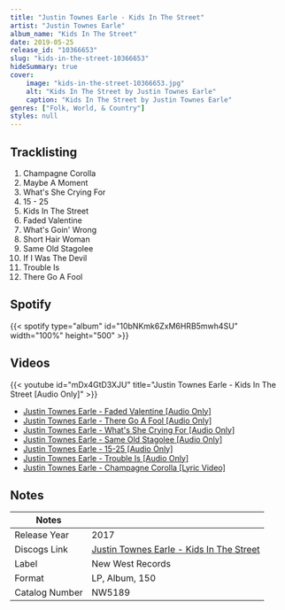 ```yaml
---
title: "Justin Townes Earle - Kids In The Street"
artist: "Justin Townes Earle"
album_name: "Kids In The Street"
date: 2019-05-25
release_id: "10366653"
slug: "kids-in-the-street-10366653"
hideSummary: true
cover:
    image: "kids-in-the-street-10366653.jpg"
    alt: "Kids In The Street by Justin Townes Earle"
    caption: "Kids In The Street by Justin Townes Earle"
genres: ["Folk, World, & Country"]
styles: null
---
```

## Tracklisting
1. Champagne Corolla
2. Maybe A Moment
3. What's She Crying For
4. 15 - 25
5. Kids In The Street
6. Faded Valentine
7. What's Goin' Wrong
8. Short Hair Woman
9. Same Old Stagolee
10. If I Was The Devil
11. Trouble Is
12. There Go A Fool
## Spotify
{{< spotify type="album" id="10bNKmk6ZxM6HRB5mwh4SU" width="100%" height="500" >}}

## Videos
{{< youtube id="mDx4GtD3XJU" title="Justin Townes Earle - Kids In The Street [Audio Only]" >}}
- [Justin Townes Earle - Faded Valentine [Audio Only]](https://www.youtube.com/watch?v=30JGMrbPDW4)
- [Justin Townes Earle - There Go A Fool [Audio Only]](https://www.youtube.com/watch?v=jqCJzivj5HA)
- [Justin Townes Earle - What's She Crying For [Audio Only]](https://www.youtube.com/watch?v=m6HlYKW5zRU)
- [Justin Townes Earle - Same Old Stagolee [Audio Only]](https://www.youtube.com/watch?v=fPUid3nZuSQ)
- [Justin Townes Earle - 15-25 [Audio Only]](https://www.youtube.com/watch?v=2P5lqkS0tOw)
- [Justin Townes Earle - Trouble Is [Audio Only]](https://www.youtube.com/watch?v=SmJ2E3IP_JA)
- [Justin Townes Earle - Champagne Corolla [Lyric Video]](https://www.youtube.com/watch?v=_V5vLfmNPMw)

## Notes
| Notes          |             |
| ---------------| ----------- |
| Release Year   | 2017 |
| Discogs Link   | [Justin Townes Earle - Kids In The Street](https://www.discogs.com/release/10366653-Justin-Townes-Earle-Kids-In-The-Street) |
| Label          | New West Records |
| Format         | LP, Album, 150 |
| Catalog Number | NW5189 |


